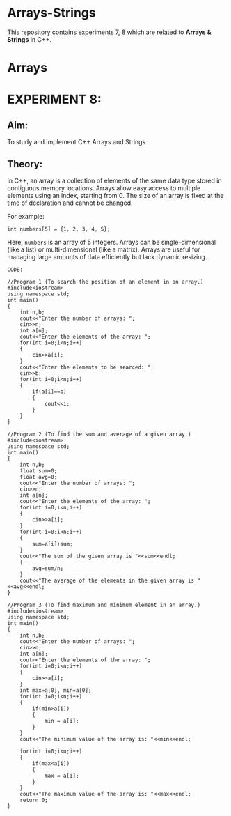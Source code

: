 # Arrays-Strings
This repository contains experiments 7, 8 which are related to __Arrays & Strings__ in C++.

# Arrays
# EXPERIMENT 8:
## Aim: 
To study and implement C++ Arrays and Strings
## Theory:
In C++, an array is a collection of elements of the same data type stored in contiguous memory locations. Arrays allow easy access to multiple elements using an index, starting from 0. The size of an array is fixed at the time of declaration and cannot be changed.

For example:

`int numbers[5] = {1, 2, 3, 4, 5};`

Here, `numbers` is an array of 5 integers. Arrays can be single-dimensional (like a list) or multi-dimensional (like a matrix). Arrays are useful for managing large amounts of data efficiently but lack dynamic resizing.

~~~
CODE:

//Program 1 (To search the position of an element in an array.)
#include<iostream>
using namespace std;
int main()
{
    int n,b;
    cout<<"Enter the number of arrays: ";
    cin>>n;
    int a[n];
    cout<<"Enter the elements of the array: ";
    for(int i=0;i<n;i++)
    {
        cin>>a[i];
    }
    cout<<"Enter the elements to be searced: ";
    cin>>b;
    for(int i=0;i<n;i++)
    {
        if(a[i]==b)
        {
            cout<<i;
        }
    }
}

//Program 2 (To find the sum and average of a given array.)
#include<iostream>
using namespace std;
int main()
{
    int n,b;
    float sum=0;
    float avg=0;
    cout<<"Enter the number of arrays: ";
    cin>>n;
    int a[n];
    cout<<"Enter the elements of the array: ";
    for(int i=0;i<n;i++)
    {
        cin>>a[i];
    }
    for(int i=0;i<n;i++)
    {
        sum=a[i]+sum;
    }
    cout<<"The sum of the given array is "<<sum<<endl;
    {
        avg=sum/n;
    }
    cout<<"The average of the elements in the given array is "<<avg<<endl;
}

//Program 3 (To find maximum and minimum element in an array.)
#include<iostream>
using namespace std;
int main()
{
    int n,b;
    cout<<"Enter the number of arrays: ";
    cin>>n;
    int a[n];
    cout<<"Enter the elements of the array: ";
    for(int i=0;i<n;i++)
    {
        cin>>a[i];
    }
    int max=a[0], min=a[0];
    for(int i=0;i<n;i++)
    {
        if(min>a[i])
        {
            min = a[i];
        }
    }
    cout<<"The minimum value of the array is: "<<min<<endl;

    for(int i=0;i<n;i++)
    {
        if(max<a[i])
        {
            max = a[i];
        }
    }
    cout<<"The maximum value of the array is: "<<max<<endl;
    return 0;
}
~~~
